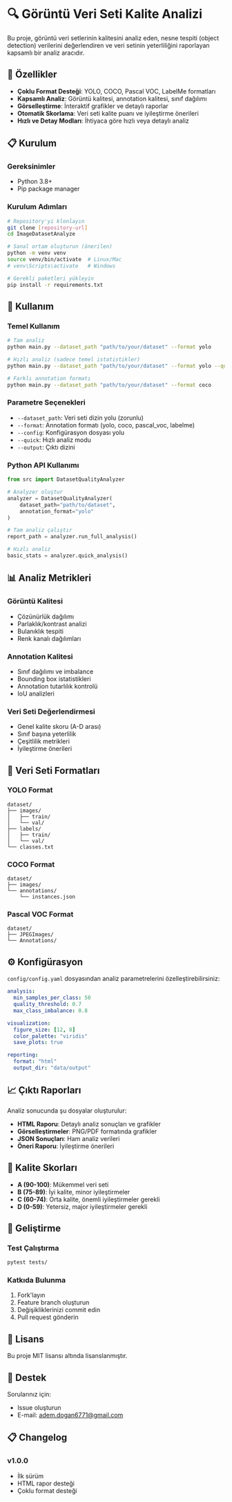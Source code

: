 # 🔍 Görüntü Veri Seti Kalite Analizi

Bu proje, görüntü veri setlerinin kalitesini analiz eden, nesne tespiti (object detection) verilerini değerlendiren ve veri setinin yeterliliğini raporlayan kapsamlı bir analiz aracıdır.

## 🎯 Özellikler

- **Çoklu Format Desteği**: YOLO, COCO, Pascal VOC, LabelMe formatları
- **Kapsamlı Analiz**: Görüntü kalitesi, annotation kalitesi, sınıf dağılımı
- **Görselleştirme**: İnteraktif grafikler ve detaylı raporlar
- **Otomatik Skorlama**: Veri seti kalite puanı ve iyileştirme önerileri
- **Hızlı ve Detay Modları**: İhtiyaca göre hızlı veya detaylı analiz

## 📋 Kurulum

### Gereksinimler
- Python 3.8+
- Pip package manager

### Kurulum Adımları

```bash
# Repository'yi klonlayın
git clone [repository-url]
cd ImageDatasetAnalyze

# Sanal ortam oluşturun (önerilen)
python -m venv venv
source venv/bin/activate  # Linux/Mac
# venv\Scripts\activate   # Windows

# Gerekli paketleri yükleyin
pip install -r requirements.txt
```

## 🚀 Kullanım

### Temel Kullanım

```bash
# Tam analiz
python main.py --dataset_path "path/to/your/dataset" --format yolo

# Hızlı analiz (sadece temel istatistikler)
python main.py --dataset_path "path/to/your/dataset" --format yolo --quick

# Farklı annotation formatı
python main.py --dataset_path "path/to/your/dataset" --format coco
```

### Parametre Seçenekleri

- `--dataset_path`: Veri seti dizin yolu (zorunlu)
- `--format`: Annotation formatı (yolo, coco, pascal_voc, labelme)
- `--config`: Konfigürasyon dosyası yolu
- `--quick`: Hızlı analiz modu
- `--output`: Çıktı dizini

### Python API Kullanımı

```python
from src import DatasetQualityAnalyzer

# Analyzer oluştur
analyzer = DatasetQualityAnalyzer(
    dataset_path="path/to/dataset",
    annotation_format="yolo"
)

# Tam analiz çalıştır
report_path = analyzer.run_full_analysis()

# Hızlı analiz
basic_stats = analyzer.quick_analysis()
```

## 📊 Analiz Metrikleri

### Görüntü Kalitesi
- Çözünürlük dağılımı
- Parlaklık/kontrast analizi
- Bulanıklık tespiti
- Renk kanalı dağılımları

### Annotation Kalitesi
- Sınıf dağılımı ve imbalance
- Bounding box istatistikleri
- Annotation tutarlılık kontrolü
- IoU analizleri

### Veri Seti Değerlendirmesi
- Genel kalite skoru (A-D arası)
- Sınıf başına yeterlilik
- Çeşitlilik metrikleri
- İyileştirme önerileri

## 📁 Veri Seti Formatları

### YOLO Format
```
dataset/
├── images/
│   ├── train/
│   └── val/
├── labels/
│   ├── train/
│   └── val/
└── classes.txt
```

### COCO Format
```
dataset/
├── images/
└── annotations/
    └── instances.json
```

### Pascal VOC Format
```
dataset/
├── JPEGImages/
└── Annotations/
```

## ⚙️ Konfigürasyon

`config/config.yaml` dosyasından analiz parametrelerini özelleştirebilirsiniz:

```yaml
analysis:
  min_samples_per_class: 50
  quality_threshold: 0.7
  max_class_imbalance: 0.8

visualization:
  figure_size: [12, 8]
  color_palette: "viridis"
  save_plots: true

reporting:
  format: "html"
  output_dir: "data/output"
```

## 📈 Çıktı Raporları

Analiz sonucunda şu dosyalar oluşturulur:

- **HTML Raporu**: Detaylı analiz sonuçları ve grafikler
- **Görselleştirmeler**: PNG/PDF formatında grafikler
- **JSON Sonuçları**: Ham analiz verileri
- **Öneri Raporu**: İyileştirme önerileri

## 🎯 Kalite Skorları

- **A (90-100)**: Mükemmel veri seti
- **B (75-89)**: İyi kalite, minor iyileştirmeler
- **C (60-74)**: Orta kalite, önemli iyileştirmeler gerekli
- **D (0-59)**: Yetersiz, major iyileştirmeler gerekli

## 🔧 Geliştirme

### Test Çalıştırma
```bash
pytest tests/
```

### Katkıda Bulunma
1. Fork'layın
2. Feature branch oluşturun
3. Değişikliklerinizi commit edin
4. Pull request gönderin

## 📄 Lisans

Bu proje MIT lisansı altında lisanslanmıştır.

## 🤝 Destek

Sorularınız için:
- Issue oluşturun
- E-mail: adem.dogan6771@gmail.com

## 📋 Changelog

### v1.0.0
- İlk sürüm
- HTML rapor desteği
- Çoklu format desteği
